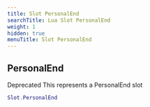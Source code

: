 ```yaml
---
title: Slot PersonalEnd
searchTitle: Lua Slot PersonalEnd
weight: 1
hidden: true
menuTitle: Slot PersonalEnd
---
```

## PersonalEnd

Deprecated
This represents a PersonalEnd slot
```lua
Slot.PersonalEnd
```